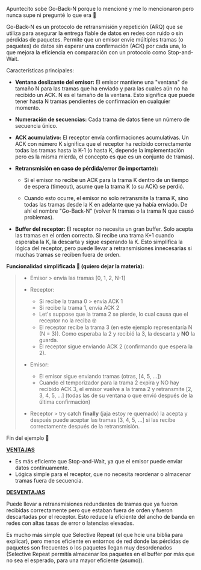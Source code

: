 Apuntecito sobe Go-Back-N porque lo mencioné y me lo mencionaron pero nunca supe ni pregunté lo que era 🤠

Go-Back-N es un protocolo de retransmisión y repetición (ARQ) que se utiliza para asegurar la entrega fiable de datos en redes con ruido o sin pérdidas de paquetes. Permite que un emisor envíe múltiples tramas (o paquetes) de datos sin esperar una confirmación (ACK) por cada una, lo que mejora la eficiencia en comparación con un protocolo como Stop-and-Wait.

Características principales:

- **Ventana deslizante del emisor:** El emisor mantiene una "ventana" de tamaño N para las tramas que ha enviado y para las cuales aún no ha recibido un ACK. N es el tamaño de la ventana. Esto significa que puede tener hasta N tramas pendientes de confirmación en cualquier momento.

- **Numeración de secuencias:** Cada trama de datos tiene un número de secuencia único.

- **ACK acumulativo:** El receptor envía confirmaciones acumulativas. Un ACK con número K significa que el receptor ha recibido correctamente todas las tramas hasta la K-1 (o hasta K, depende la implementación pero es la misma mierda, el concepto es que es un conjunto de tramas).

- **Retransmisión en caso de pérdida/error (lo importante):**

    - Si el emisor no recibe un ACK para la trama K dentro de un tiempo de espera (timeout), asume que la trama K (o su ACK) se perdió.

    - Cuando esto ocurre, el emisor no solo retransmite la trama K, sino todas las tramas desde la K en adelante que ya había enviado. De ahí el nombre "Go-Back-N" (volver N tramas o la trama N que causó problemas).

- **Buffer del receptor:** El receptor no necesita un gran buffer. Solo acepta las tramas en el orden correcto. Si recibe una trama K+1 cuando esperaba la K, la descarta y sigue esperando la K. Esto simplifica la lógica del receptor, pero puede llevar a retransmisiones innecesarias si muchas tramas se reciben fuera de orden.

**Funcionalidad simplificada 🤠 (quiero dejar la materia):**

> - Emisor > envía las tramas [0, 1, 2, N-1]
> - Receptor:
>
>    - Si recibe la trama 0 > envía ACK 1
>    - Si recibe la trama 1, envía ACK 2
>    - Let's suppose que la trama 2 se pierde, lo cual causa que el receptor no la reciba 🤓
>    - El receptor recibe la trama 3 (en este ejemplo representaría N (N = 3)). Como esperaba la 2 y recibió la 3, la descarta y **NO** la guarda.
>    - El receptor sigue enviando ACK 2 (confirmando que espera la 2).
>
> - Emisor:
>
>    - El emisor sigue enviando tramas (otras, [4, 5, ...])
>    - Cuando el temporizador para la trama 2 expira y NO hay recibido ACK 3, el emisor vuelve a la trama 2 y retransmite [2, 3, 4, 5, ...] (todas las de su ventana o que envió después de la última confirmación)
>
> - Receptor > try catch **finally** (jaja estoy re quemado) la acepta y después puede aceptar las tramas [3, 4, 5, ...] si las recibe correctamente después de la retransmisión.

Fin del ejemplo 🤟 

**<u>VENTAJAS</u>**

- Es más eficiente que Stop-and-Wait, ya que el emisor puede enviar datos continuamente.
- Lógica simple para el receptor, que no necesita reordenar o almacenar tramas fuera de secuencia.

**<u>DESVENTAJAS</u>**

Puede llevar a retransmisiones redundantes de tramas que ya fueron recibidas correctamente pero que estaban fuera de orden y fueron descartadas por el receptor. Esto reduce la eficiente del ancho de banda en redes con altas tasas de error o latencias elevadas.

Es mucho más simple que Selective Repeat (el que hcie una biblia para explicar), pero menos eficiente en entornos de red donde las pérdidas de paquetes son frecuentes o los paquetes llegan muy desordenados (Selective Repeat permitía almacenar los paquetes en el buffer por más que no sea el esperado, para una mayor eficiente (asumo)).